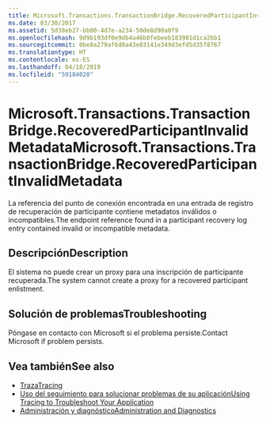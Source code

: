 ```yaml
---
title: Microsoft.Transactions.TransactionBridge.RecoveredParticipantInvalidMetadata
ms.date: 03/30/2017
ms.assetid: 5d38eb27-bb00-4d7e-a234-50de8d90a0f9
ms.openlocfilehash: 9d9b193df0e9db4a46b0febeeb183981d1ca2bb1
ms.sourcegitcommit: 0be8a279af6d8a43e03141e349d3efd5d35f8767
ms.translationtype: HT
ms.contentlocale: es-ES
ms.lasthandoff: 04/18/2019
ms.locfileid: "59184020"
---
```

# <a name="microsofttransactionstransactionbridgerecoveredparticipantinvalidmetadata"></a><span data-ttu-id="844e8-102">Microsoft.Transactions.TransactionBridge.RecoveredParticipantInvalidMetadata</span><span class="sxs-lookup"><span data-stu-id="844e8-102">Microsoft.Transactions.TransactionBridge.RecoveredParticipantInvalidMetadata</span></span>
<span data-ttu-id="844e8-103">La referencia del punto de conexión encontrada en una entrada de registro de recuperación de participante contiene metadatos inválidos o incompatibles.</span><span class="sxs-lookup"><span data-stu-id="844e8-103">The endpoint reference found in a participant recovery log entry contained invalid or incompatible metadata.</span></span>  
  
## <a name="description"></a><span data-ttu-id="844e8-104">Descripción</span><span class="sxs-lookup"><span data-stu-id="844e8-104">Description</span></span>  
 <span data-ttu-id="844e8-105">El sistema no puede crear un proxy para una inscripción de participante recuperada.</span><span class="sxs-lookup"><span data-stu-id="844e8-105">The system cannot create a proxy for a recovered participant enlistment.</span></span>  
  
## <a name="troubleshooting"></a><span data-ttu-id="844e8-106">Solución de problemas</span><span class="sxs-lookup"><span data-stu-id="844e8-106">Troubleshooting</span></span>  
 <span data-ttu-id="844e8-107">Póngase en contacto con Microsoft si el problema persiste.</span><span class="sxs-lookup"><span data-stu-id="844e8-107">Contact Microsoft if problem persists.</span></span>  
  
## <a name="see-also"></a><span data-ttu-id="844e8-108">Vea también</span><span class="sxs-lookup"><span data-stu-id="844e8-108">See also</span></span>

- [<span data-ttu-id="844e8-109">Traza</span><span class="sxs-lookup"><span data-stu-id="844e8-109">Tracing</span></span>](../../../../../docs/framework/wcf/diagnostics/tracing/index.md)
- [<span data-ttu-id="844e8-110">Uso del seguimiento para solucionar problemas de su aplicación</span><span class="sxs-lookup"><span data-stu-id="844e8-110">Using Tracing to Troubleshoot Your Application</span></span>](../../../../../docs/framework/wcf/diagnostics/tracing/using-tracing-to-troubleshoot-your-application.md)
- [<span data-ttu-id="844e8-111">Administración y diagnóstico</span><span class="sxs-lookup"><span data-stu-id="844e8-111">Administration and Diagnostics</span></span>](../../../../../docs/framework/wcf/diagnostics/index.md)

